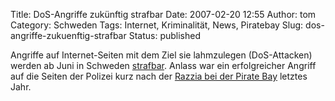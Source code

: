 Title: DoS-Angriffe zukünftig strafbar
Date: 2007-02-20 12:55
Author: tom
Category: Schweden
Tags: Internet, Kriminalität, News, Piratebay
Slug: dos-angriffe-zukuenftig-strafbar
Status: published

Angriffe auf Internet-Seiten mit dem Ziel sie lahmzulegen (DoS-Attacken)
werden ab Juni in Schweden
[strafbar](http://www.heise.de/newsticker/meldung/85563). Anlass war ein
erfolgreicher Angriff auf die Seiten der Polizei kurz nach der [Razzia
bei der Pirate
Bay](http://www.fiket.de/2006/05/31/durchsuchung-bei-schwedischen-piraten/)
letztes Jahr.

